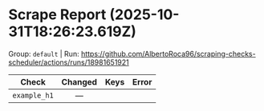 # Scrape Report (2025-10-31T18:26:23.619Z)

Group: `default`  |  Run: https://github.com/AlbertoRoca96/scraping-checks-scheduler/actions/runs/18981651921

| Check | Changed | Keys | Error |
|---|:---:|:--|:--|
| `example_h1` | — |  |  |
